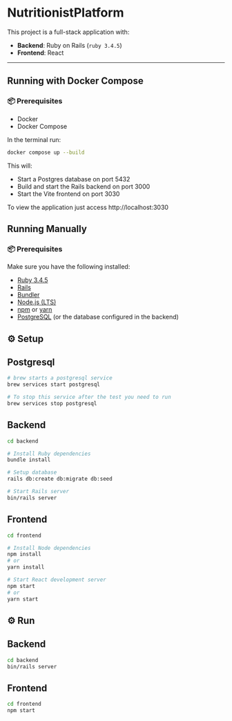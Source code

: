 # NutritionistPlatform

This project is a full-stack application with:

- **Backend**: Ruby on Rails (`ruby 3.4.5`)
- **Frontend**: React

---

## Running with Docker Compose

### 📦 Prerequisites

- Docker
- Docker Compose

In the terminal run:

```bash
docker compose up --build
```

This will:

- Start a Postgres database on port 5432
- Build and start the Rails backend on port 3000
- Start the Vite frontend on port 3030

To view the application just access http://localhost:3030

## Running Manually

### 📦 Prerequisites

Make sure you have the following installed:

- [Ruby 3.4.5](https://www.ruby-lang.org/)
- [Rails](https://rubyonrails.org/)
- [Bundler](https://bundler.io/)
- [Node.js (LTS)](https://nodejs.org/)
- [npm](https://www.npmjs.com/) or [yarn](https://yarnpkg.com/)
- [PostgreSQL](https://www.postgresql.org/) (or the database configured in the backend)

## ⚙️ Setup

## Postgresql

```bash
# brew starts a postgresql service
brew services start postgresql

# To stop this service after the test you need to run
brew services stop postgresql
```

## Backend

```bash
cd backend

# Install Ruby dependencies
bundle install

# Setup database
rails db:create db:migrate db:seed

# Start Rails server
bin/rails server
```

## Frontend

```bash
cd frontend

# Install Node dependencies
npm install
# or
yarn install

# Start React development server
npm start
# or
yarn start
```

## ⚙️ Run

## Backend

```bash
cd backend
bin/rails server
```

## Frontend

```bash
cd frontend
npm start
```
